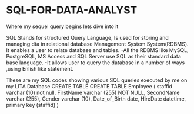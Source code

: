 # SQL-FOR-DATA-ANALYST
Where my sequel query begins lets dive into it

SQL Stands for structured Query Language, Is used for storing and managing dta in relational database Management System System(RDBMS). It enables a user to relate database and tables.
-All the RDBMS like MySQL, PostgreSQL, MS Access and SQL Server use SQL as their standard data base language.
-It allows user to query the database in a number of ways ,using Enlish like statement.


These are my SQL codes showing various SQL queries executed by me on my LITA Database
CREATE TABLE
CREATE TABLE Employee (
staffid varchar (10) not null,
FirstName varchar (255) NOT NULL,
SecondName varchar (255),
Gender varchar (10),
Date_of_Birth date,
HireDate datetime,
primary key (staffid)
)
